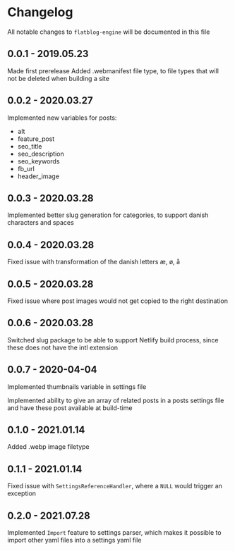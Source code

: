 # Changelog

All notable changes to `flatblog-engine` will be documented in this file

## 0.0.1 - 2019.05.23

Made first prerelease
Added .webmanifest file type, to file types that will not be deleted when building a site

## 0.0.2 - 2020.03.27

Implemented new variables for posts:

* alt
* feature_post
* seo_title
* seo_description
* seo_keywords
* fb_url
* header_image

## 0.0.3 - 2020.03.28

Implemented better slug generation for categories, to support danish characters and spaces

## 0.0.4 - 2020.03.28

Fixed issue with transformation of the danish letters æ, ø, å

## 0.0.5 - 2020.03.28

Fixed issue where post images would not get copied to the right destination

## 0.0.6 - 2020.03.28

Switched slug package to be able to support Netlify build process, since these does not have the intl extension

## 0.0.7 - 2020-04-04

Implemented thumbnails variable in settings file

Implemented ability to give an array of related posts in a posts settings file and have these post available at build-time

## 0.1.0 - 2021.01.14

Added .webp image filetype

## 0.1.1 - 2021.01.14

Fixed issue with `SettingsReferenceHandler`, where a `NULL` would trigger an exception

## 0.2.0 - 2021.07.28

Implemented `Import` feature to settings parser, which makes it possible to import other yaml files into a settings yaml file
